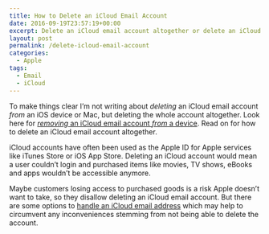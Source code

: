 ```yaml
---
title: How to Delete an iCloud Email Account
date: 2016-09-19T23:57:19+00:00
excerpt: Delete an iCloud email account altogether or delete an iCloud email account from an iOS device or Mac.
layout: post
permalink: /delete-icloud-email-account
categories:
  - Apple
tags:
  - Email
  - iCloud
---
```

To make things clear I’m not writing about _deleting_ an iCloud email account _from_ an iOS device or Mac, but deleting the whole account altogether. Look here for [_removing_ an iCloud email account _from_ a device](https://support.apple.com/en-us/HT201419). Read on for how to delete an iCloud email account altogether.

iCloud accounts have often been used as the Apple ID for Apple services like iTunes Store or iOS App Store. Deleting an iCloud account would mean a user couldn’t login and purchased items like movies, TV shows, eBooks and apps wouldn’t be accessible anymore.

Maybe customers losing access to purchased goods is a risk Apple doesn’t want to take, so they disallow deleting an iCloud email account. But there are some options to [handle an iCloud email address](/icloud-email-address-change-merge-move-delete) which may help to circumvent any inconveniences stemming from not being able to delete the account.